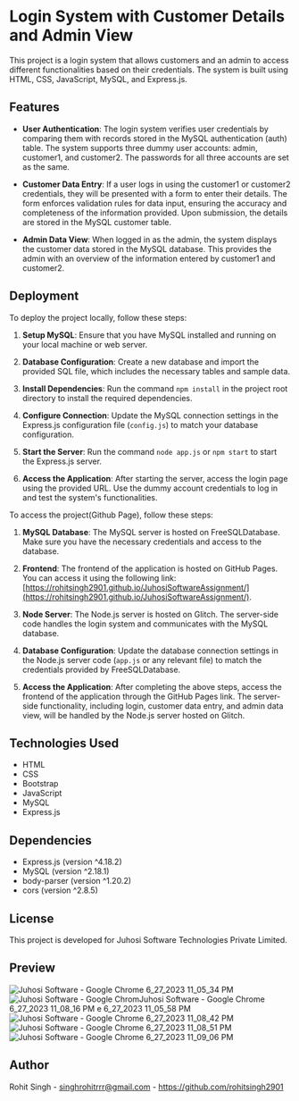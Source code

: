 # Login System with Customer Details and Admin View

This project is a login system that allows customers and an admin to access different functionalities based on their credentials. The system is built using HTML, CSS, JavaScript, MySQL, and Express.js.

## Features

- **User Authentication**: The login system verifies user credentials by comparing them with records stored in the MySQL authentication (auth) table. The system supports three dummy user accounts: admin, customer1, and customer2. The passwords for all three accounts are set as the same.

- **Customer Data Entry**: If a user logs in using the customer1 or customer2 credentials, they will be presented with a form to enter their details. The form enforces validation rules for data input, ensuring the accuracy and completeness of the information provided. Upon submission, the details are stored in the MySQL customer table.

- **Admin Data View**: When logged in as the admin, the system displays the customer data stored in the MySQL database. This provides the admin with an overview of the information entered by customer1 and customer2.

## Deployment

To deploy the project locally, follow these steps:

1. **Setup MySQL**: Ensure that you have MySQL installed and running on your local machine or web server.

2. **Database Configuration**: Create a new database and import the provided SQL file, which includes the necessary tables and sample data.

3. **Install Dependencies**: Run the command `npm install` in the project root directory to install the required dependencies.

4. **Configure Connection**: Update the MySQL connection settings in the Express.js configuration file (`config.js`) to match your database configuration.

5. **Start the Server**: Run the command `node app.js` or `npm start` to start the Express.js server.

6. **Access the Application**: After starting the server, access the login page using the provided URL. Use the dummy account credentials to log in and test the system's functionalities.


To access the project(Github Page), follow these steps:

1. **MySQL Database**: The MySQL server is hosted on FreeSQLDatabase. Make sure you have the necessary credentials and access to the database.

2. **Frontend**: The frontend of the application is hosted on GitHub Pages. You can access it using the following link: [https://rohitsingh2901.github.io/JuhosiSoftwareAssignment/](https://rohitsingh2901.github.io/JuhosiSoftwareAssignment/).

3. **Node Server**: The Node.js server is hosted on Glitch. The server-side code handles the login system and communicates with the MySQL database.

4. **Database Configuration**: Update the database connection settings in the Node.js server code (`app.js` or any relevant file) to match the credentials provided by FreeSQLDatabase.

5. **Access the Application**: After completing the above steps, access the frontend of the application through the GitHub Pages link. The server-side functionality, including login, customer data entry, and admin data view, will be handled by the Node.js server hosted on Glitch.

## Technologies Used

- HTML
- CSS
- Bootstrap
- JavaScript
- MySQL
- Express.js

## Dependencies

- Express.js (version ^4.18.2)
- MySQL (version ^2.18.1)
- body-parser (version ^1.20.2)
- cors (version ^2.8.5)
    

## License

This project is developed for Juhosi Software Technologies Private Limited.

## Preview
![Juhosi Software - Google Chrome 6_27_2023 11_05_34 PM](https://github.com/rohitsingh2901/JuhosiSoftwareAssignment/assets/80673974/ee2eb18e-d9b3-42c5-b8c0-16a8e872b588)
![Juhosi Software - Google Chrom![Juhosi Software - Google Chrome 6_27_2023 11_08_16 PM](https://github.com/rohitsingh2901/JuhosiSoftwareAssignment/assets/80673974/a6eeeeaa-3211-4b77-8f54-8cf4a3caafc6)
e 6_27_2023 11_05_58 PM](https://github.com/rohitsingh2901/JuhosiSoftwareAssignment/assets/80673974/a4469417-dd45-4ed1-b149-cb7bb8c9df49)
![Juhosi Software - Google Chrome 6_27_2023 11_08_42 PM](https://github.com/rohitsingh2901/JuhosiSoftwareAssignment/assets/80673974/1889511d-c0e9-43ff-a985-a54da244623e)
![Juhosi Software - Google Chrome 6_27_2023 11_08_51 PM](https://github.com/rohitsingh2901/JuhosiSoftwareAssignment/assets/80673974/d2e1c94a-88f5-4425-aa44-7908d83d2a35)
![Juhosi Software - Google Chrome 6_27_2023 11_09_06 PM](https://github.com/rohitsingh2901/JuhosiSoftwareAssignment/assets/80673974/4be9d61b-693a-47d6-b763-aa34486f2a3f)


## Author

Rohit Singh - singhrohitrrr@gmail.com - https://github.com/rohitsingh2901
